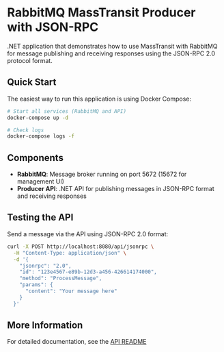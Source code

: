 # RabbitMQ MassTransit Producer with JSON-RPC

.NET application that demonstrates how to use MassTransit with RabbitMQ for message publishing and receiving responses using the JSON-RPC 2.0 protocol format.

## Quick Start

The easiest way to run this application is using Docker Compose:

```bash
# Start all services (RabbitMQ and API)
docker-compose up -d

# Check logs
docker-compose logs -f
```

## Components

- **RabbitMQ**: Message broker running on port 5672 (15672 for management UI)
- **Producer API**: .NET API for publishing messages in JSON-RPC format and receiving responses

## Testing the API

Send a message via the API using JSON-RPC 2.0 format:

```bash
curl -X POST http://localhost:8080/api/jsonrpc \
  -H "Content-Type: application/json" \
  -d '{
    "jsonrpc": "2.0",
    "id": "123e4567-e89b-12d3-a456-426614174000",
    "method": "ProcessMessage",
    "params": {
      "content": "Your message here"
    }
  }'
```

## More Information

For detailed documentation, see the [API README](./Rmq.Producer.Api/README.md)